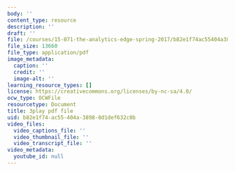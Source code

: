 ```yaml
---
body: ''
content_type: resource
description: ''
draft: ''
file: /courses/15-071-the-analytics-edge-spring-2017/b82e1f74ac55404a38980d1def632c0b_n80gFc12u60.pdf
file_size: 13660
file_type: application/pdf
image_metadata:
  caption: ''
  credit: ''
  image-alt: ''
learning_resource_types: []
license: https://creativecommons.org/licenses/by-nc-sa/4.0/
ocw_type: OCWFile
resourcetype: Document
title: 3play pdf file
uid: b82e1f74-ac55-404a-3898-0d1def632c0b
video_files:
  video_captions_file: ''
  video_thumbnail_file: ''
  video_transcript_file: ''
video_metadata:
  youtube_id: null
---
```

